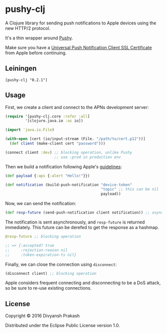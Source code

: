 # pushy-clj

A Clojure library for sending push notifications to Apple devices using the
new HTTP/2 protocol.

It's a thin wrapper around [Pushy](https://github.com/relayrides/pushy).

Make sure you have a [Universal Push Notification Client SSL Certificate](https://developer.apple.com/library/ios/documentation/IDEs/Conceptual/AppDistributionGuide/AddingCapabilities/AddingCapabilities.html#//apple_ref/doc/uid/TP40012582-CH26-SW11) from Apple before continuing.

## Leiningen

`[pushy-clj "0.2.1"]`

## Usage

First, we create a client and connect to the APNs development server:

```clojure
(require '[pushy-clj.core :refer :all]
         '[clojure.java.io :as io])

(import 'java.io.File)

(with-open [cert (io/input-stream (File. "/path/to/cert.p12"))]
  (def client (make-client cert "password")))

(connect client :dev) ;; blocking operation, unlike Pushy
                      ;; use :prod in production env
```

Then we build a notification following Apple's [guidelines](https://developer.apple.com/library/content/documentation/NetworkingInternet/Conceptual/RemoteNotificationsPG/CreatingtheNotificationPayload.html#//apple_ref/doc/uid/TP40008194-CH10-SW1):

```clojure
(def payload {:aps {:alert "Hello!"}})

(def notification (build-push-notification "device-token" 
                                           "topic" ;; this can be nil
                                           payload))
```

Now, we can send the notification:

```clojure
(def resp-future (send-push-notification client notification)) ;; async operation!
```

The notification is sent asynchronously, and `resp-future` is returned immediately.
This future can be derefed to get the response as a hashmap.

```clojure
@resp-future ;; blocking operation

;; => {:accepted? true
;;     :rejection-reason nil
;;     :token-expiration-ts nil}
```

Finally, we can close the connection using `disconnect`:

```clojure
(disconnect client) ;; blocking operation
```

Apple considers frequent connecting and disconnecting to be a DoS attack, so
be sure to re-use existing connections.

## License

Copyright © 2016 Divyansh Prakash

Distributed under the Eclipse Public License version 1.0.
